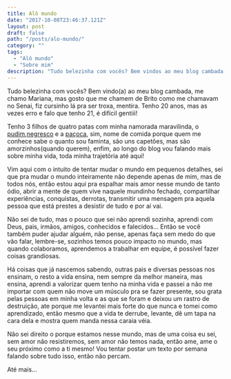 ```yaml
---
title: Alô mundo
date: "2017-10-08T23:46:37.121Z"
layout: post
draft: false
path: "/posts/alo-mundo/"
category: ""
tags:
  - "Alô mundo"
  - "Sobre mim"
description: "Tudo belezinha com vocês? Bem vindos ao meu blog cambada, me chamo Mariana, mas gosto que me chamem de Brito como me chamavam no Senai, fiz cursinho lá pra ser troxa, mentira. Tenho 20 anos, mas as vezes..."
---
```


Tudo belezinha com vocês? Bem vindo(a) ao meu blog cambada, me chamo Mariana, mas gosto que me chamem de Brito como me chamavam no Senai, fiz cursinho lá pra ser troxa, mentira. Tenho 20 anos, mas as vezes erro e falo que tenho 21, é difícil gentiii! 

Tenho 3 filhos de quatro patas com minha namorada maravilinda, o [pudim](https://www.instagram.com/p/BOQDQzVBgS_/?taken-by=briitomari),[negresco](https://www.instagram.com/p/BWTMObknsx8/?taken-by=briitomari) e a [paçoca](https://www.instagram.com/p/BYhSME4HdYk/?taken-by=briitomari), sim, nome de comida porque quem me conhece sabe o quanto sou faminta, são uns capetões, mas são amorzinhos(quando querem), enfim, ao longo do blog vou falando mais sobre minha vida, toda minha trajetória até aqui!

Vim aqui com o intuito de tentar mudar o mundo em pequenos detalhes, sei que pra mudar o mundo inteiramente não depende apenas de mim, mas de todos nós, então estou aqui pra espalhar mais amor nesse mundo de tanto ódio, abrir a mente de quem vive naquele mundinho fechado, compartilhar experiências, conquistas, derrotas, transmitir uma mensagem pra aquela pessoa que está prestes a desistir de tudo e por aí vai.

Não sei de tudo, mas o pouco que sei não aprendi sozinha, aprendi com Deus, pais, irmãos, amigos, conhecidos e falecidos… Então se você também puder ajudar alguém, não pense, apenas faça sem medo do que vão falar, lembre-se, sozinhos temos pouco impacto no mundo, mas quando colaboramos, aprendemos a trabalhar em equipe, é possível fazer coisas grandiosas.

Há coisas que já nascemos sabendo, outras pais e diversas pessoas nos ensinam, o resto a vida ensina, nem sempre da melhor maneira, mas ensina, aprendi a valorizar quem tenho na minha vida e passei a não me importar com quem não move um músculo pra se fazer presente, sou grata pelas pessoas em minha volta e as que se foram e deixou um rastro de destruição, ate porque me levantei mais forte do que nunca e tomei como aprendizado, então mesmo que a vida te derrube, levante, dê um tapa na cara dela e mostra quem manda nessa caraia véia.

Não sei direito o porque estamos nesse mundo, mas de uma coisa eu sei, sem amor não resistiremos, sem amor não temos nada, então ame, ame o seu próximo como a ti mesmo!
Vou tentar postar um texto por semana falando sobre tudo isso, então não percam.

Até mais…
